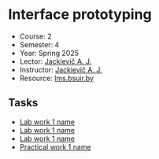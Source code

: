 # Interface prototyping

- Course: 2
- Semester: 4
- Year: Spring 2025
- Lector: [Jackievič A. J.](https://iis.bsuir.by/employees/a-iatskevich)
- Instructor: [Jackievič A. J.](https://iis.bsuir.by/employees/a-iatskevich)
- Resource: [lms.bsuir.by](https://lms.bsuir.by/course/view.php?id=5904)

## Tasks

- [Lab work 1 name](lw/01/README.md)
- [Lab work 1 name](lw/02/README.md)
- [Lab work 1 name](lw/03/README.md)
- [Practical work 1 name](pw/01/README.md)
